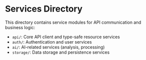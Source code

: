 
# Services Directory

This directory contains service modules for API communication and business logic:

- `api/`: Core API client and type-safe resource services
- `auth/`: Authentication and user services
- `ai/`: AI-related services (analysis, processing)
- `storage/`: Data storage and persistence services
